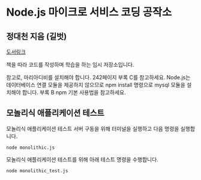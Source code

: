 Node.js 마이크로 서비스 코딩 공작소
=
정대천 지음 (길벗)
-
[도서링크](http://www.yes24.com/24/goods/58775939?scode=029)

책을 따라 코드를 작성하며 학습을 하는 임시 저장소입니다.

참고로, 마리아디비를 설치해야 합니다. 242페이지 부록 C를 참고하세요.
Node.js는 데이터베이스 연결 모듈을 제공하지 않으므로 npm install 명령으로 mysql 모듈을 설치해야 합니다.
부록 B npm 기본 사용법을 참고하세요.

모놀리식 애플리케이션 테스트
-
모놀리식 애플리케이션 테스트 서버 구동을 위해 터미널을 실행하고 다음 명령을 실행합니다.

    node monolithic.js
    
모놀리식 애플리케이션 테스트를 위해 아래 테스트 명령을 수행합니다.

    node monolithic_test.js